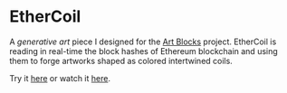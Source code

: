 # EtherCoil
A *generative art* piece I designed for the [Art Blocks](https://www.artblocks.io/) project. EtherCoil is reading in real-time the block hashes of Ethereum blockchain and using them to forge artworks shaped as colored intertwined coils.

Try it [here](http://users.dimi.uniud.it/~massimo.franceschet/HEX0x6C/EtherCoilPurchase/index.html) or watch it [here](http://users.dimi.uniud.it/~massimo.franceschet/HEX0x6C/EtherCoil/index.html).
